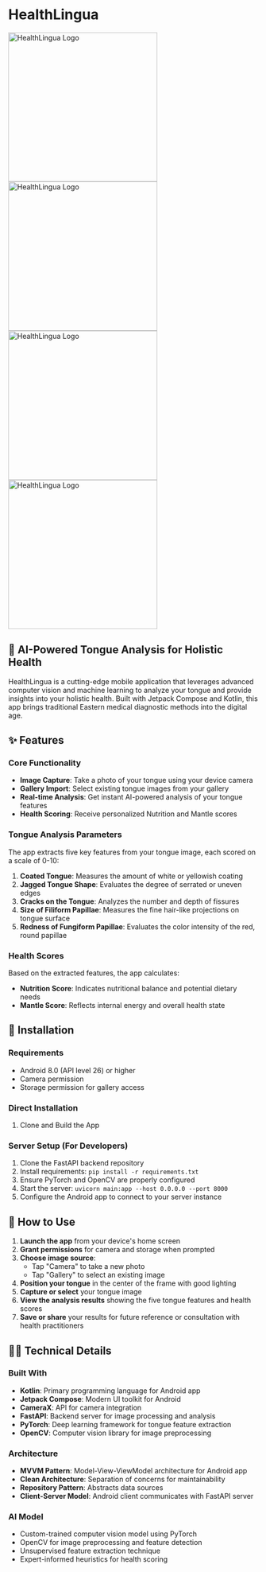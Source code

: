 # HealthLingua

<img src="1.jpg" alt="HealthLingua Logo" width="300"/>
<img src="2.jpg" alt="HealthLingua Logo" width="300"/>
<img src="3.jpg" alt="HealthLingua Logo" width="300"/>
<img src="4.jpg" alt="HealthLingua Logo" width="300"/>



## 📱 AI-Powered Tongue Analysis for Holistic Health

HealthLingua is a cutting-edge mobile application that leverages advanced computer vision and machine learning to analyze your tongue and provide insights into your holistic health. Built with Jetpack Compose and Kotlin, this app brings traditional Eastern medical diagnostic methods into the digital age.

## ✨ Features

### Core Functionality
- **Image Capture**: Take a photo of your tongue using your device camera
- **Gallery Import**: Select existing tongue images from your gallery
- **Real-time Analysis**: Get instant AI-powered analysis of your tongue features
- **Health Scoring**: Receive personalized Nutrition and Mantle scores

### Tongue Analysis Parameters
The app extracts five key features from your tongue image, each scored on a scale of 0-10:

1. **Coated Tongue**: Measures the amount of white or yellowish coating
2. **Jagged Tongue Shape**: Evaluates the degree of serrated or uneven edges
3. **Cracks on the Tongue**: Analyzes the number and depth of fissures
4. **Size of Filiform Papillae**: Measures the fine hair-like projections on tongue surface
5. **Redness of Fungiform Papillae**: Evaluates the color intensity of the red, round papillae

### Health Scores
Based on the extracted features, the app calculates:
- **Nutrition Score**: Indicates nutritional balance and potential dietary needs
- **Mantle Score**: Reflects internal energy and overall health state

## 📲 Installation

### Requirements
- Android 8.0 (API level 26) or higher
- Camera permission
- Storage permission for gallery access

### Direct Installation
1. Clone and Build the App

### Server Setup (For Developers)
1. Clone the FastAPI backend repository
2. Install requirements: `pip install -r requirements.txt`
3. Ensure PyTorch and OpenCV are properly configured
4. Start the server: `uvicorn main:app --host 0.0.0.0 --port 8000`
5. Configure the Android app to connect to your server instance

## 🚀 How to Use

1. **Launch the app** from your device's home screen
2. **Grant permissions** for camera and storage when prompted
3. **Choose image source**:
   - Tap "Camera" to take a new photo
   - Tap "Gallery" to select an existing image
4. **Position your tongue** in the center of the frame with good lighting
5. **Capture or select** your tongue image
6. **View the analysis results** showing the five tongue features and health scores
7. **Save or share** your results for future reference or consultation with health practitioners

## 👨‍💻 Technical Details

### Built With
- **Kotlin**: Primary programming language for Android app
- **Jetpack Compose**: Modern UI toolkit for Android
- **CameraX**: API for camera integration
- **FastAPI**: Backend server for image processing and analysis
- **PyTorch**: Deep learning framework for tongue feature extraction
- **OpenCV**: Computer vision library for image preprocessing

### Architecture
- **MVVM Pattern**: Model-View-ViewModel architecture for Android app
- **Clean Architecture**: Separation of concerns for maintainability
- **Repository Pattern**: Abstracts data sources
- **Client-Server Model**: Android client communicates with FastAPI server

### AI Model
- Custom-trained computer vision model using PyTorch
- OpenCV for image preprocessing and feature detection
- Unsupervised feature extraction technique
- Expert-informed heuristics for health scoring

